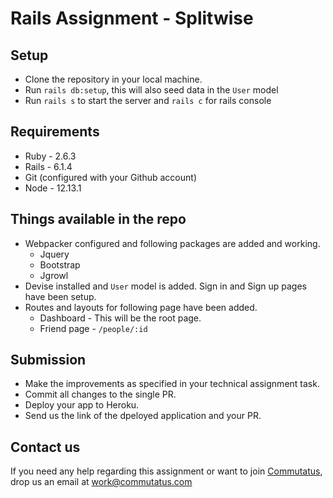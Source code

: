 # Rails Assignment - Splitwise

## Setup
- Clone the repository in your local machine.
- Run `rails db:setup`, this will also seed data in the `User` model
- Run `rails s` to start the server and `rails c` for rails console

## Requirements

- Ruby - 2.6.3
- Rails - 6.1.4
- Git (configured with your Github account)
- Node - 12.13.1


## Things available in the repo
- Webpacker configured and following packages are added and working.
  - Jquery
  - Bootstrap
  - Jgrowl
- Devise installed and `User` model is added. Sign in and Sign up pages have been setup.
- Routes and layouts for following page have been added.
  - Dashboard - This will be the root page.
  - Friend page - `/people/:id`


## Submission
- Make the improvements as specified in your technical assignment task.
- Commit all changes to the single PR.
- Deploy your app to Heroku.
- Send us the link of the dpeloyed application and your PR.


## Contact us
If you need any help regarding this assignment or want to join [Commutatus](https://www.commutatus.com/), drop us an email at work@commutatus.com 
